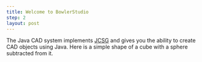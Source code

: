 ```yaml
---
title: Welcome to BowlerStudio
step: 2
layout: post
---
```


The Java CAD system implements [JCSG](https://github.com/miho/JCSG) and gives you the ability to create CAD objects using Java. Here is a simple shape of a cube with a sphere subtracted from it. 

<script src="https://gist.github.com/madhephaestus/4814b39ee72e9f590757.js"></script>